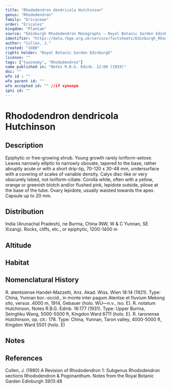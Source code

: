 ```yaml
---
title: "Rhododendron dendricola Hutchinson"
genus: "Rhododendron"
family: "Ericaceae"
order: "Ericales"
kingdom: "Plantae"
source: "Edinburgh Rhododendron Monographs – Royal Botanic Garden Edinburgh"
identifier: "https://data.rbge.org.uk/service/factsheets/Edinburgh_Rhododendron_Monographs.xhtml"
author: "Cullen, J."
created: "1980"
rights holder: "Royal Botanic Garden Edinburgh"
license: ""
tags: ["taxonomy", "Rhododendron"]
name published in: "Notes R.B.G. Edinb. 12:60 (1919)"
doi: ""
wfo id : ""
wfo parent id: ""
wfo accepted id: "" //if synonym                      
ipni id: ""
---
```


                       

# Rhododendron dendricola Hutchinson

## Description
Epiphytic or free-growing shrub. Young growth rarely loriform-setose. Leaves narrowly elliptic to narrowly obovate, tapered to the base, rather abruptly acute or with a short drip-tip, 70-120 x 30-48 mm, undersurface with a covering of scales of variable density. Calyx disc-like or very obscurely lobed, not loriform-ciliate. Corolla white, often with a yellow, orange or greenish blotch and/or flushed pink, lepidote outside, pilose at the base of the tube. Ovary lepidote, usually waisted towards the apex. Capsule up to 20 mm.

## Distribution
India (Arunachal Pradesh), ne Burma, China (NW, W & C Yunnan, SE Xizang). Rocks, cliffs, etc., or epiphytic, 1200-1400 m

## Altitude


## Habitat


## Nomenclatural History
R. atentsiense Handel-Mazzetti, Anz. Akad. Wiss. Wien 18:14 (1921). Type: China, Yunnan bor.-occid., in monte inter pagum Atentse et fluvium Mekong sito, versus .4000 m, 1914, Gebauer (holo. WU—n.v., iso. E). R. notatum Hutchinson, Notes R.B.G. Edinb. 16:177 (1931). Type: Upper Burma, Seinghku Wang, 5000-5500 ft, Kingdon Ward 6711 (holo. E). R. taronense Hutchinson, op. cit.: 178. Type: China, Yunnan, Taron valley, 4000-5000 ft, Kingdon Ward 5501 (holo. E)
                       
## Notes


## References

Cullen, J. (1980) A Revision of Rhododendron 1: Subgenus Rhododendron sections Rhododendron & Pogonanthum. Notes from the Royal Botanic Garden Edinburgh 39(1):48
